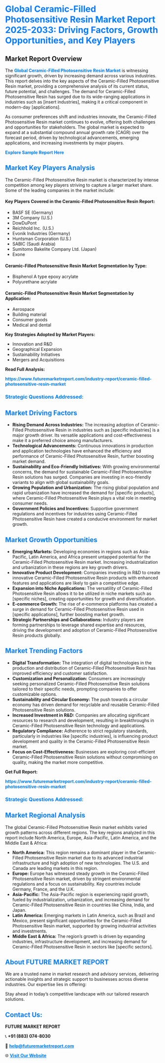 <h1 style="color: #007BFF;">Global Ceramic-Filled Photosensitive Resin Market Report 2025-2033: Driving Factors, Growth Opportunities, and Key Players</h1>

<section id="overview">
<h2>Market Report Overview</h2>
<p>The <a href="https://www.futuremarketreport.com/industry-report/ceramic-filled-photosensitive-resin-market" style="color: #007BFF; text-decoration: none;"><strong>Global Ceramic-Filled Photosensitive Resin Market</strong></a> is witnessing significant growth, driven by increasing demand across various industries. This report delves into the key aspects of the Ceramic-Filled Photosensitive Resin market, providing a comprehensive analysis of its current status, future potential, and challenges. The demand for Ceramic-Filled Photosensitive Resin has surged due to its wide-ranging applications in industries such as [insert industries], making it a critical component in modern-day [applications].</p>
<p>As consumer preferences shift and industries innovate, the Ceramic-Filled Photosensitive Resin market continues to evolve, offering both challenges and opportunities for stakeholders. The global market is expected to expand at a substantial compound annual growth rate (CAGR) over the forecast period, driven by technological advancements, emerging applications, and increasing investments by major players.</p>
</section>

<section id="overview">
<p><a href="https://www.futuremarketreport.com/request-sample/reportId=114588" style="color: #007BFF; text-decoration: none;"><strong>Explore Sample Report Here</strong></a></p>
</section>

<section id="key-players">
<h2 style="color: #007BFF;">Market Key Players Analysis</h2>
<p>The Ceramic-Filled Photosensitive Resin market is characterized by intense competition among key players striving to capture a larger market share. Some of the leading companies in the market include:</p>
<h4>Key Players Covered in the Ceramic-Filled Photosensitive Resin Report:</h4>
<ul><li>BASF SE (Germany)</li><li>3M Company (U.S.)</li><li>DowDuPont</li><li>Reichhold Inc. (U.S.)</li><li>Evonik Industries (Germany)</li><li>Huntsman Corporation (U.S.)</li><li>SABIC (Saudi Arabia)</li><li>Sumitomo Bakelite Company Ltd. (Japan)</li><li>Exone</li></ul>
<h4>Ceramic-Filled Photosensitive Resin Market Segmentation by Type:</h4>
<ul><li>Bisphenol A type epoxy acrylate</li><li>Polyurethane acrylate</li></ul>

<h4>Ceramic-Filled Photosensitive Resin Market Segmentation by Application:</h4>
<ul><li>Aerospace</li><li>Building material</li><li>Consumer goods</li><li>Medical and dental</li></ul>
<p><strong>Key Strategies Adopted by Market Players:</strong></p>
<ul>
<li>Innovation and R&D</li>
<li>Geographical Expansion</li>
<li>Sustainability Initiatives</li>
<li>Mergers and Acquisitions</li>
</ul>
</section>

<section>
<p><strong>Read Full Analysis: </strong></p><a href="https://www.futuremarketreport.com/industry-report/ceramic-filled-photosensitive-resin-market" style="color: #007BFF; text-decoration: none;"><strong>https://www.futuremarketreport.com/industry-report/ceramic-filled-photosensitive-resin-market</strong></a>
<h3 style="color: #007BFF;">Strategic Questions Addressed:</h3>
</section>

<section id="driving-factors">
<h2 style="color: #007BFF;">Market Driving Factors</h2>
<ul>
<li><strong>Rising Demand Across Industries:</strong> The increasing adoption of Ceramic-Filled Photosensitive Resin in industries such as [specific industries] is a major growth driver. Its versatile applications and cost-effectiveness make it a preferred choice among manufacturers.</li>
<li><strong>Technological Advancements:</strong> Continuous innovations in production and application technologies have enhanced the efficiency and performance of Ceramic-Filled Photosensitive Resin, further boosting market demand.</li>
<li><strong>Sustainability and Eco-Friendly Initiatives:</strong> With growing environmental concerns, the demand for sustainable Ceramic-Filled Photosensitive Resin solutions has surged. Companies are investing in eco-friendly variants to align with global sustainability goals.</li>
<li><strong>Growing Population and Urbanization:</strong> The rising global population and rapid urbanization have increased the demand for [specific products], where Ceramic-Filled Photosensitive Resin plays a vital role in meeting consumer needs.</li>
<li><strong>Government Policies and Incentives:</strong> Supportive government regulations and incentives for industries using Ceramic-Filled Photosensitive Resin have created a conducive environment for market growth.</li>
</ul>
</section>

<section id="growth-opportunities">
<h2 style="color: #007BFF;">Market Growth Opportunities</h2>
<ul>
<li><strong>Emerging Markets:</strong> Developing economies in regions such as Asia-Pacific, Latin America, and Africa present untapped potential for the Ceramic-Filled Photosensitive Resin market. Increasing industrialization and urbanization in these regions are key growth drivers.</li>
<li><strong>Innovative Product Development:</strong> Companies investing in R&D to create innovative Ceramic-Filled Photosensitive Resin products with enhanced features and applications are likely to gain a competitive edge.</li>
<li><strong>Expansion into Niche Applications:</strong> The versatility of Ceramic-Filled Photosensitive Resin allows it to be utilized in niche markets such as [specific niches], creating opportunities for growth and diversification.</li>
<li><strong>E-commerce Growth:</strong> The rise of e-commerce platforms has created a surge in demand for Ceramic-Filled Photosensitive Resin used in [specific applications], further boosting market growth.</li>
<li><strong>Strategic Partnerships and Collaborations:</strong> Industry players are forming partnerships to leverage shared expertise and resources, driving the development and adoption of Ceramic-Filled Photosensitive Resin products globally.</li>
</ul>
</section>

<section id="trending-factors">
<h2 style="color: #007BFF;">Market Trending Factors</h2>
<ul>
<li><strong>Digital Transformation:</strong> The integration of digital technologies in the production and distribution of Ceramic-Filled Photosensitive Resin has improved efficiency and customer satisfaction.</li>
<li><strong>Customization and Personalization:</strong> Consumers are increasingly seeking personalized Ceramic-Filled Photosensitive Resin solutions tailored to their specific needs, prompting companies to offer customizable options.</li>
<li><strong>Sustainability and Circular Economy:</strong> The push towards a circular economy has driven demand for recyclable and reusable Ceramic-Filled Photosensitive Resin solutions.</li>
<li><strong>Increased Investment in R&D:</strong> Companies are allocating significant resources to research and development, resulting in breakthroughs in Ceramic-Filled Photosensitive Resin technology and applications.</li>
<li><strong>Regulatory Compliance:</strong> Adherence to strict regulatory standards, particularly in industries like [specific industries], is influencing product development and quality in the Ceramic-Filled Photosensitive Resin market.</li>
<li><strong>Focus on Cost-Effectiveness:</strong> Businesses are exploring cost-efficient Ceramic-Filled Photosensitive Resin solutions without compromising on quality, making the market more competitive.</li>
</ul>
</section>

<section>
<p><strong>Get Full Report: </strong></p><a href="https://www.futuremarketreport.com/industry-report/ceramic-filled-photosensitive-resin-market" style="color: #007BFF; text-decoration: none;"><strong>https://www.futuremarketreport.com/industry-report/ceramic-filled-photosensitive-resin-market</strong></a>
<h3 style="color: #007BFF;">Strategic Questions Addressed:</h3>
</section>


<section id="regional-analysis">
<h2 style="color: #007BFF;">Market Regional Analysis</h2>
<p>The global Ceramic-Filled Photosensitive Resin market exhibits varied growth patterns across different regions. The key regions analyzed in this report include North America, Europe, Asia-Pacific, Latin America, and the Middle East & Africa:</p>
<ul>
<li><strong>North America:</strong> This region remains a dominant player in the Ceramic-Filled Photosensitive Resin market due to its advanced industrial infrastructure and high adoption of new technologies. The U.S. and Canada are leading markets in this region.</li>
<li><strong>Europe:</strong> Europe has witnessed steady growth in the Ceramic-Filled Photosensitive Resin market, driven by stringent environmental regulations and a focus on sustainability. Key countries include Germany, France, and the U.K.</li>
<li><strong>Asia-Pacific:</strong> The Asia-Pacific region is experiencing rapid growth, fueled by industrialization, urbanization, and increasing demand for Ceramic-Filled Photosensitive Resin in countries like China, India, and Japan.</li>
<li><strong>Latin America:</strong> Emerging markets in Latin America, such as Brazil and Mexico, present significant opportunities for the Ceramic-Filled Photosensitive Resin market, supported by growing industrial activities and investments.</li>
<li><strong>Middle East & Africa:</strong> The region’s growth is driven by expanding industries, infrastructure development, and increasing demand for Ceramic-Filled Photosensitive Resin in sectors like [specific sectors].</li>
</ul>
</section>

<footer>
<h2 style="color: #007BFF;">About FUTURE MARKET REPORT</h2>
<p>We are a trusted name in market research and advisory services, delivering actionable insights and strategic support to businesses across diverse industries. Our expertise lies in offering:</p>

<p>Stay ahead in today’s competitive landscape with our tailored research solutions.</p>

<h2 style="color: #007BFF;">Contact Us:</h2>
<p><strong>FUTURE MARKET REPORT</strong></p>
<p>📞 <strong>+91 (883) 074-8030</strong></p>
<p>📧 <strong><a href="mailto:help@futuremarketreport.com" style="color: #007BFF;">help@futuremarketreport.com</a></strong></p>
<p>🌐 <strong><a href="https://www.futuremarketreport.com/" style="color: #007BFF;">Visit Our Website</a></strong></p>
</footer>